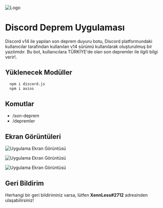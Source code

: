 
![Logo](https://cdn.discordapp.com/attachments/796790568444887081/1072105283779825714/XENNLESS.png)
# Discord Deprem Uygulaması

Discord v14 ile yapılan son deprem duyuru botu, Discord platformundaki kullanıcılar tarafından kullanılan v14 sürümü kullanılarak oluşturulmuş bir yazılımdır. Bu bot, kullanıcılara TÜRKİYE'de olan son depremler ile ilgili bilgi verir!.




## Yüklenecek Modüller

```bash 
  npm i discord.js
  npm i axios
```
    
## Komutlar

- /son-deprem
- /depremler

  
## Ekran Görüntüleri

![Uygulama Ekran Görüntüsü](https://cdn.discordapp.com/attachments/796790568444887081/1077375540299825242/image.png)

![Uygulama Ekran Görüntüsü](https://cdn.discordapp.com/attachments/796790568444887081/1077375425006796963/image.png)

![Uygulama Ekran Görüntüsü](https://cdn.discordapp.com/attachments/796790568444887081/1077375760999923782/image.png)




  
## Geri Bildirim

Herhangi bir geri bildiriminiz varsa, lütfen __XennLess#2712__ adresinden ulaşabilirsiniz!

  